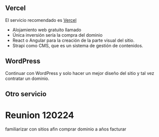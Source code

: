 ## Vercel
El servicio recomendado es [Vercel](https://vercel.com/)
- Alojamiento web gratuito llamado 
- Única inversión sería la compra del dominio
- React o Angular para la creación de la parte visual del sitio.
- Strapi como CMS, que es un sistema de gestión de contenidos.
## WordPress
Continuar con WordPress y solo hacer un mejor diseño del sitio y tal vez contratar un dominio.

## Otro servicio

# Reunion 120224
familiarizar con sitios afin
comprar dominio a años
facturar

